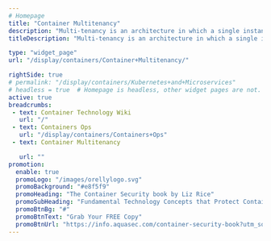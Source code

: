 ```yaml
---
# Homepage
title: "Container Multitenancy"
description: "Multi-tenancy is an architecture in which a single instance of a software application serves multiple customers. Each customer is called a tenant. This page gathers resources about the importance of multitenancy in containerize apps delivery."
titleDescription: "Multi-tenancy is an architecture in which a single instance of a software application serves multiple customers. Each customer is called a tenant. This page gathers resources about the importance of multitenancy in containerize apps delivery."

type: "widget_page"
url: "/display/containers/Container+Multitenancy/" 

rightSide: true 
# permalink: "/display/containers/Kubernetes+and+Microservices"
# headless = true  # Homepage is headless, other widget pages are not.
active: true
breadcrumbs:
 - text: Container Technology Wiki
   url: "/"
 - text: Containers Ops
   url: "/display/containers/Containers+Ops"
 - text: Container Multitenancy

   url: ""
promotion:
  enable: true
  promoLogo: "/images/orellylogo.svg"
  promoBackground: "#e8f5f9"
  promoHeading: "The Container Security book by Liz Rice"
  promoSubHeading: "Fundamental Technology Concepts that Protect Containerized Applications"
  promoBtnBg: "#"
  promoBtnText: "Grab Your FREE Copy"
  promoBtnUrl: "https://info.aquasec.com/container-security-book?utm_source=wiki"
---
```



